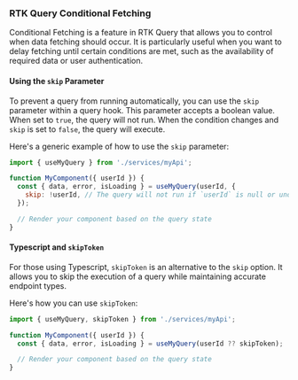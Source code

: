 ### RTK Query Conditional Fetching

Conditional Fetching is a feature in RTK Query that allows you to control when data fetching should occur. It is particularly useful when you want to delay fetching until certain conditions are met, such as the availability of required data or user authentication.

#### Using the `skip` Parameter

To prevent a query from running automatically, you can use the `skip` parameter within a query hook. This parameter accepts a boolean value. When set to `true`, the query will not run. When the condition changes and `skip` is set to `false`, the query will execute.

Here's a generic example of how to use the `skip` parameter:

```javascript
import { useMyQuery } from './services/myApi';

function MyComponent({ userId }) {
  const { data, error, isLoading } = useMyQuery(userId, {
    skip: !userId, // The query will not run if `userId` is null or undefined
  });

  // Render your component based on the query state
}
```

#### Typescript and `skipToken`

For those using Typescript, `skipToken` is an alternative to the `skip` option. It allows you to skip the execution of a query while maintaining accurate endpoint types.

Here's how you can use `skipToken`:

```typescript
import { useMyQuery, skipToken } from './services/myApi';

function MyComponent({ userId }) {
  const { data, error, isLoading } = useMyQuery(userId ?? skipToken);

  // Render your component based on the query state
}
```
